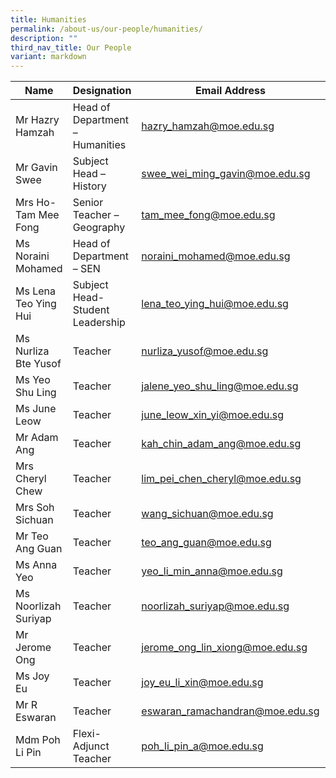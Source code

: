 ```yaml
---
title: Humanities
permalink: /about-us/our-people/humanities/
description: ""
third_nav_title: Our People
variant: markdown
---
```

| Name | Designation | Email Address | Contact |
|---|---|---|---|
| Mr Hazry Hamzah | Head of Department – Humanities | [hazry_hamzah@moe.edu.sg](mailto:hazry_hamzah@moe.edu.sg) | 65938-118 |
| Mr Gavin Swee | Subject Head – History | [swee_wei_ming_gavin@moe.edu.sg](mailto:swee_wei_ming_gavin@moe.edu.sg) | 65938-150 |
| Mrs Ho-Tam Mee Fong | Senior Teacher – Geography | [tam_mee_fong@moe.edu.sg](mailto:tam_mee_fong@moe.edu.sg) | 65938-136 |
| Ms Noraini Mohamed | Head of Department – SEN | [noraini_mohamed@moe.edu.sg](mailto:noraini_mohamed@moe.edu.sg) | 65938-119 |
| Ms Lena Teo Ying Hui | Subject Head-Student Leadership | [lena_teo_ying_hui@moe.edu.sg](mailto:lena_teo_ying_hui@moe.edu.sg) | 65938-140 |
| Ms Nurliza Bte Yusof | Teacher | [nurliza_yusof@moe.edu.sg](mailto:nurliza_yusof@moe.edu.sg) | 65938-165 |
| Ms Yeo Shu Ling | Teacher | [jalene_yeo_shu_ling@moe.edu.sg](mailto:jalene_yeo_shu_ling@moe.edu.sg) | 65938100-205 |
| Ms June Leow | Teacher | [june_leow_xin_yi@moe.edu.sg](mailto:june_leow_xin_yi@moe.edu.sg) | 65938-157 |
| Mr Adam Ang | Teacher | [kah_chin_adam_ang@moe.edu.sg](mailto:kah_chin_adam_ang@moe.edu.sg) | 65938-133 |
| Mrs Cheryl Chew | Teacher | [lim_pei_chen_cheryl@moe.edu.sg](mailto:lim_pei_chen_cheryl@moe.edu.sg) | 65938-159 |
| Mrs Soh Sichuan | Teacher | [wang_sichuan@moe.edu.sg](mailto:wang_sichuan@moe.edu.sg) | 65938100-204 |
| Mr Teo Ang Guan | Teacher | [teo_ang_guan@moe.edu.sg](mailto:teo_ang_guan@moe.edu.sg) | 65938-142 |
| Ms Anna Yeo | Teacher | [yeo_li_min_anna@moe.edu.sg](mailto:yeo_li_min_anna@moe.edu.sg) | 65938-158 |
| Ms Noorlizah Suriyap | Teacher | [noorlizah_suriyap@moe.edu.sg](mailto:noorlizah_suriyap@moe.edu.sg) | 65938-130  |
| Mr Jerome Ong | Teacher | [jerome_ong_lin_xiong@moe.edu.sg](mailto:jerome_ong_lin_xiong@moe.edu.sg) | 65938100-208  |
| Ms Joy Eu | Teacher | [joy_eu_li_xin@moe.edu.sg](mailto:joy_eu_li_xin@moe.edu.sg) | 65938-128  |
| Mr R Eswaran | Teacher | [eswaran_ramachandran@moe.edu.sg](mailto:eswaran_ramachandran@moe.edu.sg) | 65938-141  |
| Mdm Poh Li Pin | Flexi-Adjunct Teacher | [poh_li_pin_a@moe.edu.sg](mailto:poh_li_pin_a@moe.edu.sg) | 65938100-188  |